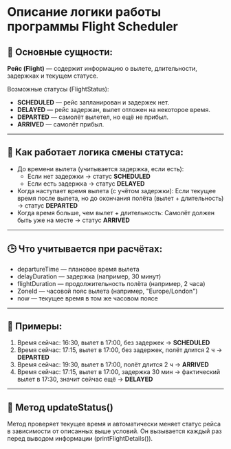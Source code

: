 # Описание логики работы программы Flight Scheduler

## 🧱 Основные сущности:
**Рейс (Flight)** — содержит информацию о вылете, длительности, задержках и текущем статусе.

Возможные статусы (FlightStatus):

* **SCHEDULED** — рейс запланирован и задержек нет.
* **DELAYED** — рейс задержан, вылет отложен на некоторое время.
* **DEPARTED** — самолёт вылетел, но ещё не прибыл.
* **ARRIVED** — самолёт прибыл.

---
## 🔄 Как работает логика смены статуса:
* До времени вылета (учитывается задержка, если есть):
  * Если нет задержки → статус **SCHEDULED**
  * Если есть задержка → статус **DELAYED**
* Когда наступает время вылета (с учётом задержки): Если текущее время после вылета, но до окончания полёта (вылет + длительность) → статус **DEPARTED**
* Когда время больше, чем вылет + длительность: Самолёт должен быть уже на месте → статус **ARRIVED**
---
## 🕒 Что учитывается при расчётах:
* departureTime — плановое время вылета
* delayDuration — задержка (например, 30 минут)
* flightDuration — продолжительность полёта (например, 2 часа)
* ZoneId — часовой пояс вылета (например, "Europe/London")
* now — текущее время в том же часовом поясе
---
## 📌 Примеры:
1. Время сейчас: 16:30, вылет в 17:00, без задержек → **SCHEDULED**
3. Время сейчас: 17:15, вылет в 17:00, без задержек, полёт длится 2 ч → **DEPARTED**
5. Время сейчас: 19:30, вылет в 17:00, полёт длится 2 ч → **ARRIVED**
7. Время сейчас: 17:15, вылет в 17:00, задержка 30 мин → фактический вылет в 17:30, значит сейчас ещё → **DELAYED**

---
## 🧪 Метод updateStatus()
Метод проверяет текущее время и автоматически меняет статус рейса в зависимости от описанных выше условий. Он вызывается каждый раз перед выводом информации (printFlightDetails()).

